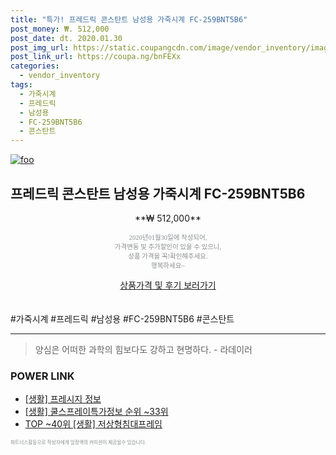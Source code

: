 ```yaml
--- 
title: "특가! 프레드릭 콘스탄트 남성용 가죽시계 FC-259BNT5B6" 
post_money: ₩. 512,000 
post_date: dt. 2020.01.30 
post_img_url: https://static.coupangcdn.com/image/vendor_inventory/images/2019/03/05/9/0/252324c4-3086-4814-b35a-5377f5b65b60.jpg 
post_link_url: https://coupa.ng/bnFEXx 
categories: 
  - vendor_inventory 
tags: 
  - 가죽시계 
  - 프레드릭 
  - 남성용 
  - FC-259BNT5B6 
  - 콘스탄트 
--- 
```

[![foo](https://static.coupangcdn.com/image/vendor_inventory/images/2019/03/05/9/0/252324c4-3086-4814-b35a-5377f5b65b60.jpg)](https://coupa.ng/bnFEXx) 

## 프레드릭 콘스탄트 남성용 가죽시계 FC-259BNT5B6 
<p style="text-align: center;">**₩ 512,000**</p> 
<p style="text-align: center;"><span style="color: #898c8f; font-family: Georgia,Times,serif; font-size: 0.75em;">2020년01월30일에 작성되어, <br>가격변동 및 추가할인이 있을 수 있으니,<br> 상품 가격을 꼭!확인해주세요.<br>행복하세요~</span> 
</p>	 
<div markdown="0" style="text-align: center;"><a href="https://coupa.ng/bnFEXx" class="btn btn--success">상품가격 및 후기 보러가기</a></div> 
<br><br> 
  #가죽시계 #프레드릭 #남성용 #FC-259BNT5B6 #콘스탄트 
<hr> 

> 양심은 어떠한 과학의 힘보다도 강하고 현명하다. - 라데이러 


### POWER LINK

* <a href="https://blog.naver.com/fasyy4321/221762652361" target="_blank"> [생활] 프레시지 정보 </a>
* <a href="https://blog.naver.com/sakai111/221772489712" target="_blank"> [생활] 쿨스프레이특가정보 순위 ~33위</a>
* <a href="https://blog.naver.com/an0733/221788770511" target="_blank"> TOP ~40위 [생활] 저상형침대프레임</a>

<span style="color: #898c8f; font-family: Georgia,Times,serif; font-size: 0.55em;">파트너스활동으로 작성자에게 일정액의 커미션이 제공될수 있습니다.</span> 

